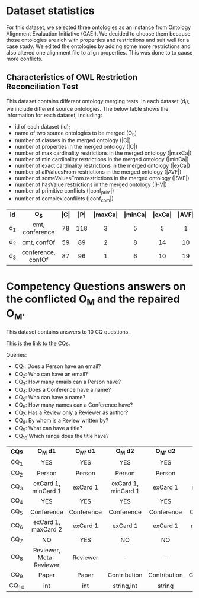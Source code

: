 # Dataset statistics

For this dataset, we selected three ontologies as an instance from Ontology Alignment Evaluation Initiative (OAEI). 
We decided to choose them because those ontologies are rich with properties and restrictions and suit well for a case study. 
We edited the ontologies by adding some more restrictions and also altered one alignment file to align properties. This was done to to cause more conflicts.

## Characteristics of OWL Restriction Reconciliation Test

This dataset contains different ontology merging tests. In each dataset (d<sub>i</sub>), we include different source ontologies. The below table shows the information for each dataset, including: 
* id of each dataset (id); 
* name of two source ontologies to be merged (O<sub>S</sub>)
* number of classes in the merged ontology (|C|)
* number of properties in the merged ontology (|C|)
* number of max cardinality restrictions in the merged ontology (|maxCa|)
* number of min cardinality restrictions in the merged ontology (|minCa|)
* number of exact cardinality restrictions in the merged ontology (|exCa|)
* number of allValuesFrom restrictions in the merged ontology (|AVF|)
* number of someValuesFrom restrictions in the merged ontology (|SVF|)
* number of hasValue restrictions in the merged ontology (|HV|)
* number of primitive conflicts (|conf<sub>prim</sub>|)
* number of complex conflicts (|conf<sub>com</sub>|)

<table align="center">
<tbody>
<tr align="center">
  <td><b>id</b></td>
  <td><b>O<sub>S</sub></b></td>
  <td><b>|C|</b></td>
  <td><b>|P|</b></td>
  <td><b>|maxCa|</b></td>
  <td><b>|minCa|</b></td>
  <td><b>|exCa|</b></td>
  <td><b>|AVF|</b></td>
  <td><b>|SVF|</b></td>
  <td><b>|HV|</b></td>
  <td><b>|conf<sub>prim</sub>|</b></td>
  <td><b>|conf<sub>com</sub>|</b></td>
</tr>
  
  <tr align="center">
    <td>d<sub>1</sub></td>
    <td>cmt, conference</td>
    <td>78</td>
    <td>118</td>
    <td>3</td>
    <td>5</td>
    <td>5</td>
    <td>1</td>
    <td>12</td>
    <td>0</td>
    <td>0</td>
    <td>3</td>
  </tr>

  <tr align="center">
    <td>d<sub>2</sub></td>
    <td>cmt, confOf</td>
    <td>59</td>
    <td>89</td>
    <td>2</td>
    <td>8</td>
    <td>14</td>
    <td>10</td>
    <td>7</td>
    <td>0</td>
    <td>1</td>
    <td>1</td>
  </tr>
  
  <tr align="center">
    <td>d<sub>3</sub></td>
    <td>conference, confOf</td>
    <td>87</td>
    <td>96</td>
    <td>1</td>
    <td>6</td>
    <td>10</td>
    <td>19</td>
    <td>8</td>
    <td>0</td>
    <td>0</td>
    <td>1</td>
  </tr>
 </table>
 
 
# Competency Questions answers on the conflicted O<sub>M</sub> and the repaired O<sub>M'</sub>

This dataset contains answers to 10 CQ questions. <p><a href="http://comerger.uni-jena.de/cqCatalog.jsp">This is the link to the CQs.</a></p>

Queries:
* CQ<sub>1</sub>: Does a Person have an email?
* CQ<sub>2</sub>: Who can have an email?
* CQ<sub>3</sub>: How many emails can a Person have?
* CQ<sub>4</sub>: Does a Conference have a name?
* CQ<sub>5</sub>: Who can have a name?
* CQ<sub>6</sub>: How many names can a Conference have?
* CQ<sub>7</sub>: Has a Review only a Reviewer as author?
* CQ<sub>8</sub>: By whom is a Review written by?
* CQ<sub>9</sub>: What can have a title?
* CQ<sub>10</sub>:Which range does the title have?


<table align="center">
<tbody>
<tr align="center">
  <td><b>CQs</b></td>
  <td><b>O<sub>M</sub> d1</b></td>
  <td><b>O<sub>M'</sub> d1</b></td>
  <td><b>O<sub>M</sub> d2</b></td>
  <td><b>O<sub>M'</sub> d2</b></td>
  <td><b>O<sub>M</sub> d3</b></td>
  <td><b>O<sub>M'</sub> d3</b></td>
</tr>
  
  <tr align="center">
    <td>CQ<sub>1</sub></td>
    <td>YES</td>
    <td>YES</td>
    <td>YES</td>
    <td>YES</td>
    <td>YES</td>
    <td>YES</td>
  </tr>
<tr align="center">
    <td>CQ<sub>2</sub></td>
    <td>Person</td>
    <td>Person</td>
    <td>Person</td>
    <td>Person</td>
    <td>Person</td>
    <td>Person</td>
  </tr>
  <tr align="center">
    <td>CQ<sub>3</sub></td>
    <td>exCard 1, minCard 1</td>
    <td>exCard 1</td>
    <td>exCard 1, minCard 1</td>
    <td>exCard 1</td>
    <td>minCard 1</td>
    <td>minCard 1</td>
  </tr>
  <tr align="center">
    <td>CQ<sub>4</sub></td>
    <td>YES</td>
    <td>YES</td>
    <td>YES</td>
    <td>YES</td>
    <td>YES</td>
    <td>YES</td>
  </tr>
  
  <tr align="center">
    <td>CQ<sub>5</sub></td>
    <td>Conference</td>
    <td>Conference</td>
    <td>Conference</td>
    <td>Conference</td>
    <td>Conference</td>
    <td>Conference</td>
  </tr>
  
  <tr align="center">
    <td>CQ<sub>6</sub></td>
    <td>exCard 1, maxCard 2</td>
    <td>exCard 1</td>
    <td>exCard 1</td>
    <td>exCard 1</td>
    <td>maxCard 2</td>
    <td>maxCard 2</td>
  </tr>
  
  <tr align="center">
    <td>CQ<sub>7</sub></td>
    <td>NO</td>
    <td>YES</td>
    <td>NO</td>
    <td>NO</td>
    <td>YES</td>
    <td>YES</td>
  </tr>
  
  <tr align="center">
    <td>CQ<sub>8</sub></td>
    <td>Reviewer, Meta-Reviewer</td>
    <td>Reviewer</td>
    <td>-</td>
    <td>-</td>
    <td>-</td>
    <td>-</td>
  </tr>
  
  <tr align="center">
    <td>CQ<sub>9</sub></td>
    <td>Paper</td>
    <td>Paper</td>
    <td>Contribution</td>
    <td>Contribution</td>
    <td>Contribution</td>
    <td>Contribution</td>
  </tr>
  
  <tr align="center">
    <td>CQ<sub>10</sub></td>
    <td>int</td>
    <td>int</td>
    <td>string,int</td>
    <td>string</td>
    <td>int</td>
    <td>int</td>
  </tr>
 </table>


